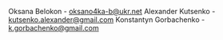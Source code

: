 Oksana Belokon - oksano4ka-b@ukr.net
Alexander Kutsenko - kutsenko.alexander@gmail.com
Konstantyn Gorbachenko - k.gorbachenko@gmail.com
